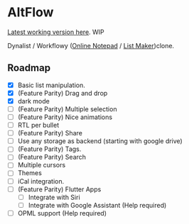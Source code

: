 # AltFlow

[Latest working version here](altflow.hackd.now.sh). WIP

Dynalist / Workflowy ([Online Notepad](https://workflowy.com/online-notepad/) / [List Maker](https://workflowy.com/list-maker/))clone.

## Roadmap

- [X] Basic list manipulation.
- [X] (Feature Parity) Drag and drop
- [X] dark mode
- [ ] (Feature Parity) Multiple selection
- [ ] (Feature Parity) Nice animations
- [ ] RTL per bullet
- [ ] (Feature Parity) Share
- [ ] Use any storage as backend (starting with google drive)
- [ ] (Feature Parity) Tags.
- [ ] (Feature Parity) Search
- [ ] Multiple cursors
- [ ] Themes
- [ ] iCal integration.
- [ ] (Feature Parity) Flutter Apps
  - [ ] Integrate with Siri
  - [ ] Integrate with Google Assistant (Help required)
- [ ] OPML support (Help required)
